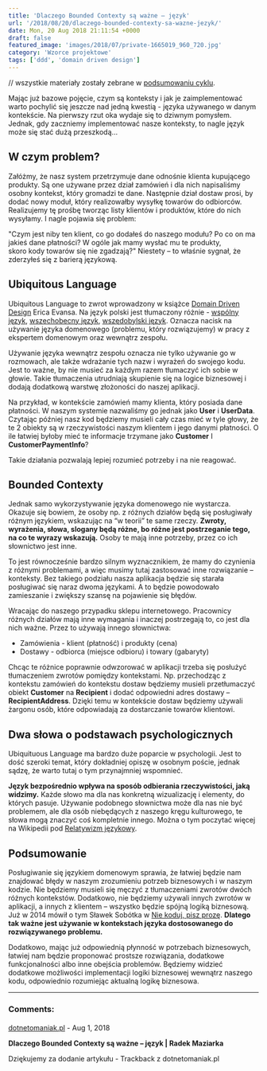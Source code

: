 ```yaml
---
title: 'Dlaczego Bounded Contexty są ważne – język'
url: '/2018/08/20/dlaczego-bounded-contexty-sa-wazne-jezyk/'
date: Mon, 20 Aug 2018 21:11:54 +0000
draft: false
featured_image: 'images/2018/07/private-1665019_960_720.jpg'
category: 'Wzorce projektowe'
tags: ['ddd', 'domain driven design']
---
```


 // wszystkie materiały zostały zebrane w [podsumowaniu cyklu](/2018/07/16/dlaczego-bounded-contexty-sa-wazne-podsumowanie/).

Mając już bazowe pojęcie, czym są konteksty i jak je zaimplementować warto pochylić się jeszcze nad jedną kwestią - języka używanego w danym kontekście. Na pierwszy rzut oka wydaje się to dziwnym pomysłem. Jednak, gdy zaczniemy implementować nasze konteksty, to nagle język może się stać dużą przeszkodą...

**W czym problem?**
-------------------

Załóżmy, że nasz system przetrzymuje dane odnośnie klienta kupującego produkty. Są one używane przez dział zamówień i dla nich napisaliśmy osobny kontekst, który gromadzi te dane. Następnie dział dostaw prosi, by dodać nowy moduł, który realizowałby wysyłkę towarów do odbiorców. Realizujemy tę prośbę tworząc listy klientów i produktów, które do nich wysyłamy. I nagle pojawia się problem:

"Czym jest niby ten klient, co go dodałeś do naszego modułu? Po co on ma jakieś dane płatności? W ogóle jak mamy wysłać mu te produkty, skoro kody towarów się nie zgadzają?" Niestety – to właśnie sygnał, że zderzyłeś się z barierą językową.

**Ubiquitous** **Language**
---------------------------

Ubiquitous Language to zwrot wprowadzony w książce [Domain Driven Design](https://www.amazon.com/gp/product/0321125215?ie=UTF8&tag=martinfowlerc-20&linkCode=as2&camp=1789&creative=9325&creativeASIN=0321125215) Erica Evansa. Na język polski jest tłumaczony różnie - [wspólny język](https://dddunveiled.wordpress.com/2016/03/29/ubiquitous-language-czyli-dlaczego-nie-lubie-kubusia-puchatka/), [wszechobecny język](https://sprawnainzynieriaoprogramowania.blogspot.com/2008/10/najpierw-dziedzina.html), [wszędobylski język](https://bottega.com.pl/pdf/materialy/sdj-ddd.pdf). Oznacza nacisk na używanie języka domenowego (problemu, który rozwiązujemy) w pracy z ekspertem domenowym oraz wewnątrz zespołu.

Używanie języka wewnątrz zespołu oznacza nie tylko używanie go w rozmowach, ale także wdrażanie tych nazw i wyrażeń do swojego kodu. Jest to ważne, by nie musieć za każdym razem tłumaczyć ich sobie w głowie. Takie tłumaczenia utrudniają skupienie się na logice biznesowej i dodają dodatkową warstwę złożoności do naszej aplikacji.

Na przykład, w kontekście zamówień mamy klienta, który posiada dane płatności. W naszym systemie nazwaliśmy go jednak jako **User** i **UserData**. Czytając później nasz kod będziemy musieli cały czas mieć w tyle głowy, że te 2 obiekty są w rzeczywistości naszym klientem i jego danymi płatności. O ile łatwiej byłoby mieć te informacje trzymane jako **Customer** I **CustomerPaymentInfo**?

Takie działania pozwalają lepiej rozumieć potrzeby i na nie reagować.

**Bounded Contexty**
--------------------

Jednak samo wykorzystywanie języka domenowego nie wystarcza. Okazuje się bowiem, że osoby np. z różnych działów będą się posługiwały różnym językiem, wskazując na “w teorii” te same rzeczy. **Zwroty, wyrażenia, słowa, slogany będą różne, bo różne jest postrzeganie tego, na co te wyrazy wskazują.** Osoby te mają inne potrzeby, przez co ich słownictwo jest inne.

To jest równocześnie bardzo silnym wyznacznikiem, że mamy do czynienia z różnymi problemami, a więc musimy tutaj zastosować inne rozwiązanie – konteksty. Bez takiego podziału nasza aplikacja będzie się starała posługiwać się naraz dwoma językami. A to będzie powodowało zamieszanie i zwiększy szansę na pojawienie się błędów.

Wracając do naszego przypadku sklepu internetowego. Pracownicy różnych działów mają inne wymagania i inaczej postrzegają to, co jest dla nich ważne. Przez to używają innego słownictwa:

 *   Zamówienia - klient (płatność) i produkty (cena)
 *   Dostawy - odbiorca (miejsce odbioru) i towary (gabaryty)

Chcąc te różnice poprawnie odwzorować w aplikacji trzeba się posłużyć tłumaczeniem zwrotów pomiędzy kontekstami. Np. przechodząc z kontekstu zamówień do kontekstu dostaw będziemy musieli przetłumaczyć obiekt **Customer** na **Recipient** i dodać odpowiedni adres dostawy – **RecipientAddress**. Dzięki temu w kontekście dostaw będziemy używali żargonu osób, które odpowiadają za dostarczanie towarów klientowi.

**Dwa słowa o podstawach psychologicznych**
-------------------------------------------

Ubiquituous Language ma bardzo duże poparcie w psychologii. Jest to dość szeroki temat, który dokładniej opiszę w osobnym poście, jednak sądzę, że warto tutaj o tym przynajmniej wspomnieć.

**Język bezpośrednio wpływa na sposób odbierania rzeczywistości, jaką widzimy.** Każde słowo ma dla nas konkretną wizualizację i elementy, do których pasuje. Używanie podobnego słownictwa może dla nas nie być problemem, ale dla osób niebędących z naszego kręgu kulturowego, te słowa mogą znaczyć coś kompletnie innego. Można o tym poczytać więcej na Wikipedii pod [Relatywizm językowy](https://pl.wikipedia.org/wiki/Hipoteza_Sapira-Whorfa).

**Podsumowanie**
----------------

Posługiwanie się językiem domenowym sprawia, że łatwiej będzie nam znajdować błędy w naszym zrozumieniu potrzeb biznesowych i w naszym kodzie. Nie będziemy musieli się męczyć z tłumaczeniami zwrotów dwóch różnych kontekstów. Dodatkowo, nie będziemy używali innych zwrotów w aplikacji, a innych z klientem – wszystko będzie spójną logiką biznesową. Już w 2014 mówił o tym Sławek Sobótka w [Nie koduj, pisz prozę](https://www.youtube.com/watch?v=CKONKZLmMwk). **Dlatego tak ważne jest używanie w kontekstach języka dostosowanego do rozwiązywanego problemu.**

Dodatkowo, mając już odpowiednią płynność w potrzebach biznesowych, łatwiej nam będzie proponować prostsze rozwiązania, dodatkowe funkcjonalności albo inne obejścia problemów. Będziemy widzieć dodatkowe możliwości implementacji logiki biznesowej wewnątrz naszego kodu, odpowiednio rozumiejąc aktualną logikę biznesowa.

---
### Comments:
#### 
[dotnetomaniak.pl](https://dotnetomaniak.pl/Dlaczego-Bounded-Contexty-sa-wazne-jezyk-Radek-Maziarka "") - <time datetime="2018-08-20 22:19:19">Aug 1, 2018</time>

**Dlaczego Bounded Contexty są ważne – język | Radek Maziarka**

Dziękujemy za dodanie artykułu - Trackback z dotnetomaniak.pl
